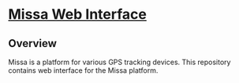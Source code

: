 # [Missa Web Interface](https://www.missa.ezyy.cloud)

## Overview

Missa is a platform for various GPS tracking devices. This repository contains web interface for the Missa platform.
